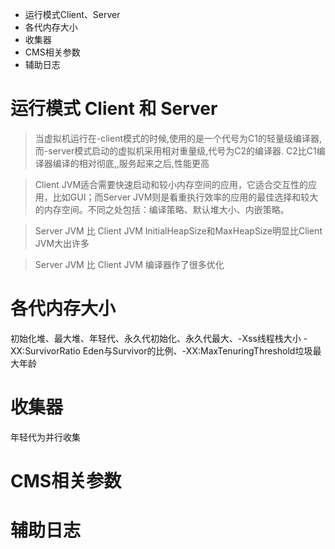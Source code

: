 * 运行模式Client、Server
* 各代内存大小
* 收集器
* CMS相关参数
* 辅助日志

# 运行模式 Client 和 Server

> 当虚拟机运行在-client模式的时候,使用的是一个代号为C1的轻量级编译器, 而-server模式启动的虚拟机采用相对重量级,代号为C2的编译器. C2比C1编译器编译的相对彻底,,服务起来之后,性能更高

> Client JVM适合需要快速启动和较小内存空间的应用，它适合交互性的应用，比如GUI；而Server JVM则是看重执行效率的应用的最佳选择和较大的内存空间。不同之处包括：编译策略、默认堆大小、内嵌策略。


> Server JVM 比 Client JVM InitialHeapSize和MaxHeapSize明显比Client JVM大出许多


> Server JVM  比 Client JVM 编译器作了很多优化

# 各代内存大小
初始化堆、最大堆、年轻代、永久代初始化、永久代最大、-Xss线程栈大小
-XX:SurvivorRatio Eden与Survivor的比例、-XX:MaxTenuringThreshold垃圾最大年龄

# 收集器
年轻代为并行收集

# CMS相关参数

# 辅助日志



